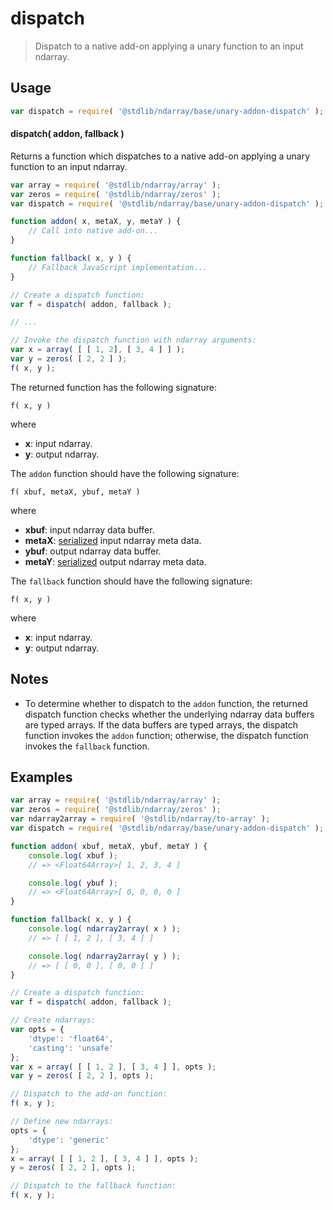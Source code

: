 <!--

@license Apache-2.0

Copyright (c) 2025 The Stdlib Authors.

Licensed under the Apache License, Version 2.0 (the "License");
you may not use this file except in compliance with the License.
You may obtain a copy of the License at

   http://www.apache.org/licenses/LICENSE-2.0

Unless required by applicable law or agreed to in writing, software
distributed under the License is distributed on an "AS IS" BASIS,
WITHOUT WARRANTIES OR CONDITIONS OF ANY KIND, either express or implied.
See the License for the specific language governing permissions and
limitations under the License.

-->

# dispatch

> Dispatch to a native add-on applying a unary function to an input ndarray.

<!-- Section to include introductory text. Make sure to keep an empty line after the intro `section` element and another before the `/section` close. -->

<section class="intro">

</section>

<!-- /.intro -->

<!-- Package usage documentation. -->

<section class="usage">

## Usage

```javascript
var dispatch = require( '@stdlib/ndarray/base/unary-addon-dispatch' );
```

#### dispatch( addon, fallback )

Returns a function which dispatches to a native add-on applying a unary function to an input ndarray.

```javascript
var array = require( '@stdlib/ndarray/array' );
var zeros = require( '@stdlib/ndarray/zeros' );
var dispatch = require( '@stdlib/ndarray/base/unary-addon-dispatch' );

function addon( x, metaX, y, metaY ) {
    // Call into native add-on...
}

function fallback( x, y ) {
    // Fallback JavaScript implementation...
}

// Create a dispatch function:
var f = dispatch( addon, fallback );

// ...

// Invoke the dispatch function with ndarray arguments:
var x = array( [ [ 1, 2], [ 3, 4 ] ] );
var y = zeros( [ 2, 2 ] );
f( x, y );
```

The returned function has the following signature:

```text
f( x, y )
```

where

-   **x**: input ndarray.
-   **y**: output ndarray.

The `addon` function should have the following signature:

```text
f( xbuf, metaX, ybuf, metaY )
```

where

-   **xbuf**: input ndarray data buffer.
-   **metaX**: [serialized][@stdlib/ndarray/base/serialize-meta-data] input ndarray meta data.
-   **ybuf**: output ndarray data buffer.
-   **metaY**: [serialized][@stdlib/ndarray/base/serialize-meta-data] output ndarray meta data.

The `fallback` function should have the following signature:

```text
f( x, y )
```

where

-   **x**: input ndarray.
-   **y**: output ndarray.

</section>

<!-- /.usage -->

<!-- Package usage notes. Make sure to keep an empty line after the `section` element and another before the `/section` close. -->

<section class="notes">

## Notes

-   To determine whether to dispatch to the `addon` function, the returned dispatch function checks whether the underlying ndarray data buffers are typed arrays. If the data buffers are typed arrays, the dispatch function invokes the `addon` function; otherwise, the dispatch function invokes the `fallback` function.

</section>

<!-- /.notes -->

<!-- Package usage examples. -->

<section class="examples">

## Examples

<!-- eslint-disable max-len -->

<!-- eslint no-undef: "error" -->

```javascript
var array = require( '@stdlib/ndarray/array' );
var zeros = require( '@stdlib/ndarray/zeros' );
var ndarray2array = require( '@stdlib/ndarray/to-array' );
var dispatch = require( '@stdlib/ndarray/base/unary-addon-dispatch' );

function addon( xbuf, metaX, ybuf, metaY ) {
    console.log( xbuf );
    // => <Float64Array>[ 1, 2, 3, 4 ]

    console.log( ybuf );
    // => <Float64Array>[ 0, 0, 0, 0 ]
}

function fallback( x, y ) {
    console.log( ndarray2array( x ) );
    // => [ [ 1, 2 ], [ 3, 4 ] ]

    console.log( ndarray2array( y ) );
    // => [ [ 0, 0 ], [ 0, 0 ] ]
}

// Create a dispatch function:
var f = dispatch( addon, fallback );

// Create ndarrays:
var opts = {
    'dtype': 'float64',
    'casting': 'unsafe'
};
var x = array( [ [ 1, 2 ], [ 3, 4 ] ], opts );
var y = zeros( [ 2, 2 ], opts );

// Dispatch to the add-on function:
f( x, y );

// Define new ndarrays:
opts = {
    'dtype': 'generic'
};
x = array( [ [ 1, 2 ], [ 3, 4 ] ], opts );
y = zeros( [ 2, 2 ], opts );

// Dispatch to the fallback function:
f( x, y );
```

</section>

<!-- /.examples -->

<!-- Section to include cited references. If references are included, add a horizontal rule *before* the section. Make sure to keep an empty line after the `section` element and another before the `/section` close. -->

<section class="references">

</section>

<!-- /.references -->

<!-- Section for related `stdlib` packages. Do not manually edit this section, as it is automatically populated. -->

<section class="related">

</section>

<!-- /.related -->

<!-- Section for all links. Make sure to keep an empty line after the `section` element and another before the `/section` close. -->

<section class="links">

[@stdlib/ndarray/base/serialize-meta-data]: https://github.com/stdlib-js/stdlib/tree/develop/lib/node_modules/%40stdlib/ndarray/base/serialize-meta-data

</section>

<!-- /.links -->
